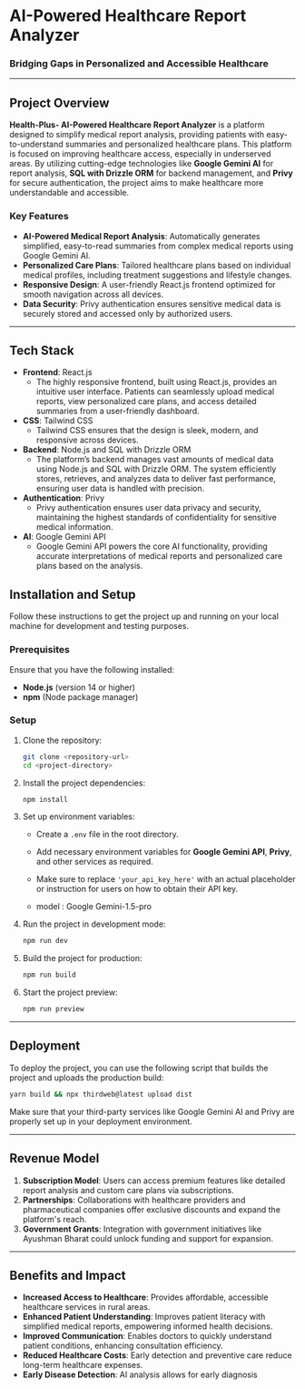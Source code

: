 
# AI-Powered Healthcare Report Analyzer

### Bridging Gaps in Personalized and Accessible Healthcare

---

## Project Overview

**Health-Plus- AI-Powered Healthcare Report Analyzer** is a platform designed to simplify medical report analysis, providing patients with easy-to-understand summaries and personalized healthcare plans. This platform is focused on improving healthcare access, especially in underserved areas. By utilizing cutting-edge technologies like **Google Gemini AI** for report analysis, **SQL with Drizzle ORM** for backend management, and **Privy** for secure authentication, the project aims to make healthcare more understandable and accessible.

### Key Features

- **AI-Powered Medical Report Analysis**: Automatically generates simplified, easy-to-read summaries from complex medical reports using Google Gemini AI.
- **Personalized Care Plans**: Tailored healthcare plans based on individual medical profiles, including treatment suggestions and lifestyle changes.
- **Responsive Design**: A user-friendly React.js frontend optimized for smooth navigation across all devices.
- **Data Security**: Privy authentication ensures sensitive medical data is securely stored and accessed only by authorized users.

---

## Tech Stack
- **Frontend**: React.js
  - The highly responsive frontend, built using React.js, provides an intuitive user interface. Patients can seamlessly upload medical reports, view personalized care plans, and access detailed summaries from a user-friendly dashboard.
- **CSS**: Tailwind CSS
  - Tailwind CSS ensures that the design is sleek, modern, and responsive across devices.
- **Backend**: Node.js and SQL with Drizzle ORM
  - The platform’s backend manages vast amounts of medical data using Node.js and SQL with Drizzle ORM. The system efficiently stores, retrieves, and analyzes data to deliver fast performance, ensuring user data is handled with precision.
- **Authentication**: Privy
  - Privy authentication ensures user data privacy and security, maintaining the highest standards of confidentiality for sensitive medical information.
- **AI**: Google Gemini API
  - Google Gemini API powers the core AI functionality, providing accurate interpretations of medical reports and personalized care plans based on the analysis.


## Installation and Setup

Follow these instructions to get the project up and running on your local machine for development and testing purposes.

### Prerequisites

Ensure that you have the following installed:
- **Node.js** (version 14 or higher)
- **npm** (Node package manager)

### Setup

1. Clone the repository:

   ```bash
   git clone <repository-url>
   cd <project-directory>
   ```

2. Install the project dependencies:

   ```bash
   npm install
   ```

3. Set up environment variables:

   - Create a `.env` file in the root directory.
   - Add necessary environment variables for **Google Gemini API**, **Privy**, and other services as required.
   
   - Make sure to replace `'your_api_key_here'` with an actual placeholder or instruction for users on how to obtain their API key.
   - model : Google Gemini-1.5-pro


4. Run the project in development mode:

   ```bash
   npm run dev
   ```

5. Build the project for production:

   ```bash
   npm run build
   ```

6. Start the project preview:

   ```bash
   npm run preview
   ```

---

## Deployment

To deploy the project, you can use the following script that builds the project and uploads the production build:

```bash
yarn build && npx thirdweb@latest upload dist
```

Make sure that your third-party services like Google Gemini AI and Privy are properly set up in your deployment environment.

---


## Revenue Model

1. **Subscription Model**: Users can access premium features like detailed report analysis and custom care plans via subscriptions.
2. **Partnerships**: Collaborations with healthcare providers and pharmaceutical companies offer exclusive discounts and expand the platform's reach.
3. **Government Grants**: Integration with government initiatives like Ayushman Bharat could unlock funding and support for expansion.

---

## Benefits and Impact

- **Increased Access to Healthcare**: Provides affordable, accessible healthcare services in rural areas.
- **Enhanced Patient Understanding**: Improves patient literacy with simplified medical reports, empowering informed health decisions.
- **Improved Communication**: Enables doctors to quickly understand patient conditions, enhancing consultation efficiency.
- **Reduced Healthcare Costs**: Early detection and preventive care reduce long-term healthcare expenses.
- **Early Disease Detection**: AI analysis allows for early diagnosis
